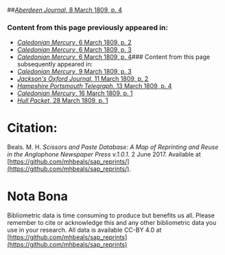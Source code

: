 ##[*Aberdeen Journal*, 8 March 1809, p. 4](https://mhbeals.github.io/sap_html/Aberdeen-Journal/Aberdeen-Journal-8-March-1809-p-4)

### Content from this page previously appeared in:
+ [*Caledonian Mercury*, 6 March 1809, p. 2](https://mhbeals.github.io/sap_html/Caledonian-Mercury/Caledonian-Mercury-6-March-1809-p-2)
+ [*Caledonian Mercury*, 6 March 1809, p. 3](https://mhbeals.github.io/sap_html/Caledonian-Mercury/Caledonian-Mercury-6-March-1809-p-3)
+ [*Caledonian Mercury*, 6 March 1809, p. 4](https://mhbeals.github.io/sap_html/Caledonian-Mercury/Caledonian-Mercury-6-March-1809-p-4)### Content from this page subsequently appeared in:
+ [*Caledonian Mercury*, 9 March 1809, p. 3](https://mhbeals.github.io/sap_html/Caledonian-Mercury/Caledonian-Mercury-9-March-1809-p-3)
+ [*Jackson's Oxford Journal*, 11 March 1809, p. 2](https://mhbeals.github.io/sap_html/Jackson's-Oxford-Journal/Jackson's-Oxford-Journal-11-March-1809-p-2)
+ [*Hampshire Portsmouth Telegraph*, 13 March 1809, p. 4](https://mhbeals.github.io/sap_html/Hampshire-Portsmouth-Telegraph/Hampshire-Portsmouth-Telegraph-13-March-1809-p-4)
+ [*Caledonian Mercury*, 16 March 1809, p. 1](https://mhbeals.github.io/sap_html/Caledonian-Mercury/Caledonian-Mercury-16-March-1809-p-1)
+ [*Hull Packet*, 28 March 1809, p. 1](https://mhbeals.github.io/sap_html/Hull-Packet/Hull-Packet-28-March-1809-p-1)
                    
# Citation: 

Beals. M. H. *Scissors and Paste Database: A Map of Reprinting and Reuse in the Anglophone Newspaper Press v.1.0.1.* 2 June 2017. Available at [https://github.com/mhbeals/sap_reprints/](https://github.com/mhbeals/sap_reprints/). 
                    
# Nota Bona

Bibliometric data is time consuming to produce but benefits us all. Please remember to cite or acknowledge this and any other bibliometric data you use in your research. All data is available CC-BY 4.0 at [https://github.com/mhbeals/sap_reprints](https://github.com/mhbeals/sap_reprints)